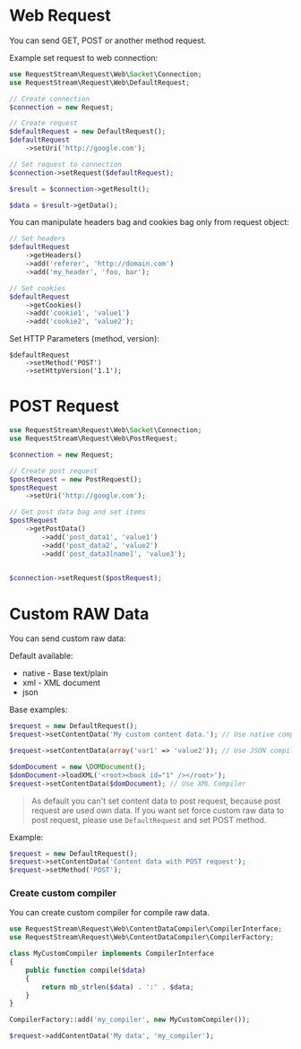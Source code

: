 Web Request
===========

You can send GET, POST or another method request.

Example set request to web connection:

```php
use RequestStream\Request\Web\Socket\Connection;
use RequestStream\Request\Web\DefaultRequest;

// Create connection
$connection = new Request;

// Create request
$defaultRequest = new DefaultRequest();
$defaultRequest
    ->setUri('http://google.com');

// Set request to connection
$connection->setRequest($defaultRequest);

$result = $connection->getResult();

$data = $result->getData();
```

You can manipulate headers bag and cookies bag only from request object:

```php
// Set headers
$defaultRequest
    ->getHeaders()
    ->add('referer', 'http://domain.com')
    ->add('my_header', 'foo, bar');

// Set cookies
$defaultRequest
    ->getCookies()
    ->add('cookie1', 'value1')
    ->add('cookie2', 'value2');
```

Set HTTP Parameters (method, version):

```
$defaultRequest
    ->setMethod('POST')
    ->setHttpVersion('1.1');
```

POST Request
============

```php
use RequestStream\Request\Web\Socket\Connection;
use RequestStream\Request\Web\PostRequest;

$connection = new Request;

// Create post request
$postRequest = new PostRequest();
$postRequest
    ->setUri('http://google.com');

// Get post data bag and set items
$postRequest
    ->getPostData()
        ->add('post_data1', 'value1')
        ->add('post_data2', 'value2')
        ->add('post_data3[name]', 'value3');


$connection->setRequest($postRequest);
```

Custom RAW Data
===============

You can send custom raw data:

Default available:
* native - Base text/plain
* xml - XML document
* json

Base examples:

```php
$request = new DefaultRequest();
$request->setContentData('My custom content data.'); // Use native compiler

$request->setContentData(array('var1' => 'value2')); // Use JSON compiler

$domDocument = new \DOMDocument();
$domDocument->loadXML('<root><book id="1" /></root>');
$request->setContentData($domDocument); // Use XML Compiler
```

> As default you can't set content data to post request, because post request are used own data.
If you want set force custom raw data to post request, please use `DefaultRequest` and set POST method.

Example:

```php
$request = new DefaultRequest();
$request->setContentData('Content data with POST request');
$request->setMethod('POST');
```

### Create custom compiler

You can create custom compiler for compile raw data.

```php
use RequestStream\Request\Web\ContentDataCompiler\CompilerInterface;
use RequestStream\Request\Web\ContentDataCompiler\CompilerFactory;

class MyCustomCompiler implements CompilerInterface
{
    public function compile($data)
    {
        return mb_strlen($data) . ':' . $data;
    }
}

CompilerFactory::add('my_compiler', new MyCustomCompiler());

$request->addContentData('My data', 'my_compiler');

```